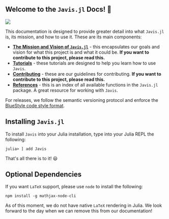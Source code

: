 ## Welcome to the `Javis.jl` Docs! 🥳

![](assets/showcase.gif)

This documentation is designed to provide greater detail into what `Javis.jl` is, its mission, and how to use it.
These are its main components:

- [**The Mission and Vision of `Javis.jl`**](mission.html) - this encapsulates our goals and vision for what this project is and what it could be. **If you want to contribute to this project, please read this.** 
- [**Tutorials**](tutorials.html) - these tutorials are designed to help you learn how to use `Javis`.
- [**Contributing**](contributing.html) - these are our guidelines for contributing. **If you want to contribute to this project, please read this.** 
- [**References**](references.html) - this is an index of all available functions in the `Javis.jl` package. A great resource for working with `Javis`.

For releases, we follow the semantic versioning protocol and enforce the [BlueStyle code style format](https://github.com/invenia/BlueStyle).

## Installing `Javis.jl`

To install `Javis` into your Julia installation, type into your Julia REPL the following:

```
julia> ] add Javis
```

That's all there is to it! 😃

## Optional Dependencies

If you want `LaTeX` support, please use `node` to install the following:

```
npm install -g mathjax-node-cli
```

As of this moment, we do not have native `LaTeX` rendering in Julia.
We look forward to the day when we can remove this from our documentation! 
